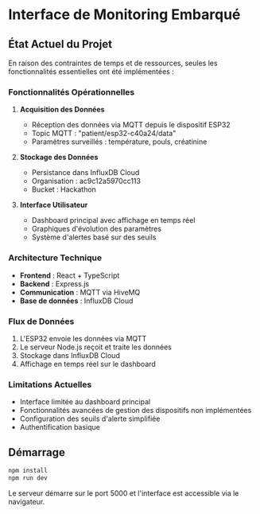 
# Interface de Monitoring Embarqué

## État Actuel du Projet

En raison des contraintes de temps et de ressources, seules les fonctionnalités essentielles ont été implémentées :

### Fonctionnalités Opérationnelles

1. **Acquisition des Données**
   - Réception des données via MQTT depuis le dispositif ESP32
   - Topic MQTT : "patient/esp32-c40a24/data"
   - Paramètres surveillés : température, pouls, créatinine

2. **Stockage des Données**
   - Persistance dans InfluxDB Cloud
   - Organisation : ac9c12a5970cc113
   - Bucket : Hackathon

3. **Interface Utilisateur**
   - Dashboard principal avec affichage en temps réel
   - Graphiques d'évolution des paramètres
   - Système d'alertes basé sur des seuils

### Architecture Technique

- **Frontend** : React + TypeScript
- **Backend** : Express.js
- **Communication** : MQTT via HiveMQ
- **Base de données** : InfluxDB Cloud

### Flux de Données
1. L'ESP32 envoie les données via MQTT
2. Le serveur Node.js reçoit et traite les données
3. Stockage dans InfluxDB Cloud
4. Affichage en temps réel sur le dashboard

### Limitations Actuelles
- Interface limitée au dashboard principal
- Fonctionnalités avancées de gestion des dispositifs non implémentées
- Configuration des seuils d'alerte simplifiée
- Authentification basique

## Démarrage

```bash
npm install
npm run dev
```

Le serveur démarre sur le port 5000 et l'interface est accessible via le navigateur.
